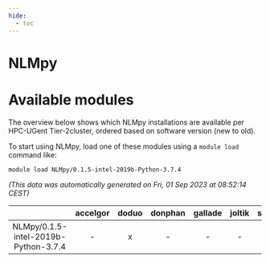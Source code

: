 ```yaml
---
hide:
  - toc
---
```


NLMpy
=====

# Available modules


The overview below shows which NLMpy installations are available per HPC-UGent Tier-2cluster, ordered based on software version (new to old).

To start using NLMpy, load one of these modules using a `module load` command like:

```shell
module load NLMpy/0.1.5-intel-2019b-Python-3.7.4
```

*(This data was automatically generated on Fri, 01 Sep 2023 at 08:52:14 CEST)*  

| |accelgor|doduo|donphan|gallade|joltik|skitty|swalot|victini|
| :---: | :---: | :---: | :---: | :---: | :---: | :---: | :---: | :---: |
|NLMpy/0.1.5-intel-2019b-Python-3.7.4|-|x|-|-|-|x|-|x|
